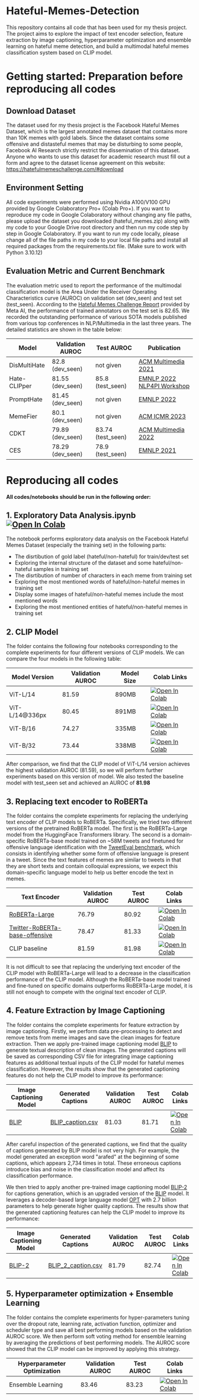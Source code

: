 # Hateful-Memes-Detection
This repository contains all code that has been used for my thesis project. The project aims to explore the impact of text encoder selection, feature extraction by image captioning, hyperparameter optimization and ensemble learning on hateful meme detection, and build a multimodal hateful memes classification system based on CLIP model.

# Getting started: Preparation before reproducing all codes

## Download Dataset
The dataset used for my thesis project is the Facebook Hateful Memes Dataset, which is the largest annotated memes dataset that contains more than 10K memes with gold labels. Since the dataset contains some offensive and distasteful memes that may be disturbing to some people, Facebook AI Research strictly restrict the dissemination of this dataset. Anyone who wants to use this dataset for academic research must fill out a form and agree to the dataset license agreement on this website: https://hatefulmemeschallenge.com/#download

## Environment Setting
All code experiments were performed using Nvidia A100/V100 GPU provided by Google Colaboratory Pro+ (Colab Pro+). If you want to reproduce my code in Google Colaboratory without changing any file paths, please upload the dataset you downloaded (hateful_memes.zip) along with my code to your Google Drive root directory and then run my code step by step in Google Colaboratory. If you want to run my code locally, please change all of the file paths in my code to your local file paths and install all required packages from the requirements.txt file. (Make sure to work with Python 3.10.12)

## Evaluation Metric and Current Benchmark
The evaluation metric used to report the performance of the multimodal classification model is the Area Under the Receiver Operating Characteristics curve (AUROC) on validation set (dev_seen) and test set (test_seen). According to the [Hateful Memes Challenge Report](https://ai.facebook.com/blog/hateful-memes-challenge-and-data-set/) provided by Meta AI, the performance of trained annotators on the test set is 82.65. We recorded the outstanding performance of various SOTA models published from various top conferences in NLP/Multimedia in the last three years. The detailed statistics are shown in the table below:

|    Model     |  Validation AUROC  |  Test AUROC  |     Publication     |
| ------------ | ------------------ | ------------ | ------------------- |
| DisMultiHate |        82.8 (dev_seen)       |  not given   | [ACM Multimedia 2021](https://dl.acm.org/doi/10.1145/3474085.3475625) |
| Hate-CLIPper |        81.55 (dev_seen)      |    85.8 (test_seen)     | [EMNLP 2022 NLP4PI Workshop](https://aclanthology.org/2022.nlp4pi-1.20/) |
|  PromptHate  |        81.45 (dev_seen)      |  not given   | [EMNLP 2022](https://aclanthology.org/2022.emnlp-main.22/) |
|   MemeFier   |        80.1 (dev_seen)       |  not given   | [ACM ICMR 2023](https://dl.acm.org/doi/abs/10.1145/3591106.3592254) |
|     CDKT     |        79.89 (dev_seen)      |    83.74 (test_seen)    | [ACM Multimedia 2022](https://dl.acm.org/doi/abs/10.1145/3503161.3548255) |
|     CES      |        78.29 (dev_seen)      |    78.9 (test_seen)     | [EMNLP 2021](https://aclanthology.org/2021.emnlp-main.738/) |

# Reproducing all codes
**All codes/notebooks should be run in the following order:**

## 1. Exploratory Data Analysis.ipynb  [![Open In Colab](https://colab.research.google.com/assets/colab-badge.svg)](https://colab.research.google.com/drive/17zDK84NRg_9ZNYcrgdYeZE6CibihY-Bq)
The notebook performs exploratory data analysis on the Facebook Hateful Memes Dataset (especially the training set) in the following parts:
- The disrtibution of gold label (hateful/non-hateful) for train/dev/test set
- Exploring the internal structure of the dataset and some hateful/non-hateful samples in training set
- The disrtibution of number of characters in each meme from training set
- Exploring the most mentioned words of hateful/non-hateful memes in training set
- Display some images of hateful/non-hateful memes include the most mentioned words
- Exploring the most mentioned entities of hateful/non-hateful memes in training set

## 2. CLIP Model  
The folder contains the following four notebooks corresponding to the complete experiments for four different versions of CLIP models. We can compare the four models in the following table:  

| Model Version  | Validation AUROC |  Model Size  |  Colab Links  |
| -------------- | ---------------- | ------------ | ------------- |
|    ViT-L/14    |      81.59       |    890MB     | [![Open In Colab](https://colab.research.google.com/assets/colab-badge.svg)](https://colab.research.google.com/drive/1nbQwAKPVymAGFfOJL-8DtlfUl5V2R5KB) |
| ViT-L/14@336px |      80.45       |    891MB     | [![Open In Colab](https://colab.research.google.com/assets/colab-badge.svg)](https://colab.research.google.com/drive/1I_4F593MJD_YVDxqwnbPKqU2h_ntLW6g) |
|    ViT-B/16    |      74.27       |    335MB     | [![Open In Colab](https://colab.research.google.com/assets/colab-badge.svg)](https://colab.research.google.com/drive/1MzbgFUcyMI_zrtFwCWVTfbVXFOV3cHxM) |
|    ViT-B/32    |      73.44       |    338MB     | [![Open In Colab](https://colab.research.google.com/assets/colab-badge.svg)](https://colab.research.google.com/drive/1js683AnC-r0dlxn7khlDZV7C6rclCOhN) |

After comparison, we find that the CLIP model of ViT-L/14 version achieves the highest validation AUROC (81.59), so we will perform further experiments based on this version of model. We also tested the baseline model with test_seen set and achieved an AUROC of **81.98**  

## 3. Replacing text encoder to RoBERTa  
The folder contains the complete experiments for replacing the underlying text encoder of CLIP models to RoBERTa. Specifically, we tried two different versions of the pretrained RoBERTa model. The first is the RoBERTa-Large model from the HuggingFace Transformers library. The second is a domain-specific RoBERTa-base model trained on ~58M tweets and finetuned for offensive language identification with the [TweetEval benchmark](https://aclanthology.org/2020.findings-emnlp.148/), which consists in identifying whether some form of offensive language is present in a tweet. Since the text features of memes are similar to tweets in that they are short texts and contain colloquial expressions, we expect this domain-specific language model to help us better encode the text in memes.

| Text Encoder | Validation AUROC | Test AUROC |  Colab Links  |
| ------------ | ---------------- | ---------- | ------------- |
| [RoBERTa-Large](https://huggingface.co/roberta-large) | 76.79 | 80.92 | [![Open In Colab](https://colab.research.google.com/assets/colab-badge.svg)](https://colab.research.google.com/drive/1vd3M0wQct6gG8qhQ7O5uSa7f3WaeWBGV) |
| [Twitter-RoBERTa-base-offensive](https://huggingface.co/cardiffnlp/twitter-roberta-base-offensive) | 78.47 | 81.33 | [![Open In Colab](https://colab.research.google.com/assets/colab-badge.svg)](https://colab.research.google.com/drive/1Vi6nKfbU5f5cNj_AZhQrml5JiM71U6BE) |
| CLIP baseline | 81.59 | 81.98 | [![Open In Colab](https://colab.research.google.com/assets/colab-badge.svg)](https://colab.research.google.com/drive/1nbQwAKPVymAGFfOJL-8DtlfUl5V2R5KB) |

It is not difficult to see that replacing the underlying text encoder of the CLIP model with RoBERTa-Large will lead to a decrease in the classification performance of the CLIP model. Although the RoBERTa-base model trained and fine-tuned on specific domains outperforms RoBERTa-Large model, it is still not enough to compete with the original text encoder of CLIP.

## 4. Feature Extraction by Image Captioning
The folder contains the complete experiments for feature extraction by image captioning. Firstly, we perform data pre-processing to detect and remove texts from meme images and save the clean images for feature extraction. Then we apply pre-trained image captioning model [BLIP](https://huggingface.co/Salesforce/blip-image-captioning-large) to generate textual description of clean images. The generated captions will be saved as corresponding CSV file for integrating image captioning features as additional textual inputs of the CLIP model for hateful memes classification. However, the results show that the generated captioning features do not help the CLIP model to improve its performance:

| Image Captioning Model | Generated Captions | Validation AUROC | Test AUROC |  Colab Links  |
| ---------------------- | ------------------ | ---------------- | ---------- | ------------- |
| [BLIP](https://huggingface.co/Salesforce/blip-image-captioning-large) | [BLIP_caption.csv]() | 81.03 | 81.71 | [![Open In Colab](https://colab.research.google.com/assets/colab-badge.svg)](https://colab.research.google.com/drive/1ayYbF5O40KTzbxYJzTpwuSEllLZZEToB) |

After careful inspection of the generated captions, we find that the quality of captions generated by BLIP model is not very high. For example, the model generated an exception word "arafed" at the beginning of some captions, which appears 2,734 times in total. These erroneous captions introduce bias and noise in the classification model and affect its classification performance.  

We then tried to apply another pre-trained image captioning model [BLIP-2](https://huggingface.co/Salesforce/blip2-opt-2.7b-coco) for captions generation, which is an upgraded version of the [BLIP](https://huggingface.co/Salesforce/blip-image-captioning-large) model. It leverages a decoder-based large language model [OPT](https://huggingface.co/facebook/opt-2.7b) with 2.7 billion parameters to help generate higher quality captions. The results show that the generated captioning features can help the CLIP model to improve its performance:

| Image Captioning Model | Generated Captions | Validation AUROC | Test AUROC |  Colab Links  |
| ---------------------- | ------------------ | ---------------- | ---------- | ------------- |
| [BLIP-2](https://huggingface.co/Salesforce/blip2-opt-2.7b-coco) | [BLIP_2_caption.csv]() | 81.79 | 82.74 | [![Open In Colab](https://colab.research.google.com/assets/colab-badge.svg)](https://colab.research.google.com/drive/17-GtNCnQoXtCIvyfexCj_fOlokKYRlOy) |

## 5. Hyperparameter optimization + Ensemble Learning
The folder contains the complete experiments for hyper-parameters tuning over the dropout rate, learning rate, activation function, optimizer and scheduler type and save all best performing models based on the validation AUROC score. We then perform soft voting method for ensemble learning by averaging the predictions of best performing models. The AUROC score showed that the CLIP model can be improved by applying this strategy.

| Hyperparameter Optimization | Validation AUROC | Test AUROC |  Colab Links  |
| ------------ | ---------------- | ---------- | ------------- |
| Ensemble Learning | 83.46 | 83.23 | [![Open In Colab](https://colab.research.google.com/assets/colab-badge.svg)](https://colab.research.google.com/drive/1WaNIYdm4jZEREKp3u_XWZyRKYDX-XAux) |
